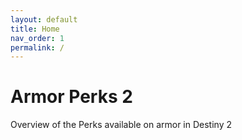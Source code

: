 ```yaml
---
layout: default
title: Home
nav_order: 1
permalink: /
---
```


# Armor Perks 2

Overview of the Perks available on armor in Destiny 2
